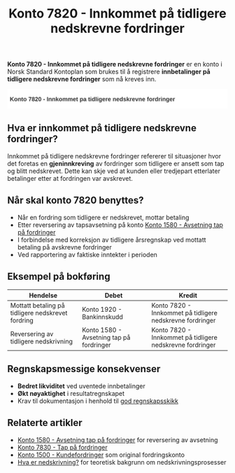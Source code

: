﻿---
title: "Konto 7820 - Innkommet på tidligere nedskrevne fordringer"
seoTitle: "7820-innkommet-pa-tidligere-nedskrevne-fordringer"
description: '**Konto 7820 - Innkommet på tidligere nedskrevne fordringer** er en konto i Norsk Standard Kontoplan som brukes til å registrere **innbetalinger på tidligere...'
---

**Konto 7820 - Innkommet på tidligere nedskrevne fordringer** er en konto i Norsk Standard Kontoplan som brukes til å registrere **innbetalinger på tidligere nedskrevne fordringer** som nå kreves inn.

![Illustrasjon av konto 7820 innkommet pa tidligere nedskrevne fordringer](7820-innkommet-pa-tidligere-nedskrevne-fordringer-image.svg)

## Hva er innkommet på tidligere nedskrevne fordringer?

Innkommet på tidligere nedskrevne fordringer refererer til situasjoner hvor det foretas en **gjeninnkreving** av fordringer som tidligere er ansett som tap og blitt nedskrevet. Dette kan skje ved at kunden eller tredjepart etterlater betalinger etter at fordringen var avskrevet.

## Når skal konto 7820 benyttes?

* Når en fordring som tidligere er nedskrevet, mottar betaling
* Etter reversering av tapsavsetning på konto [Konto 1580 - Avsetning tap på fordringer](/blogs/kontoplan/1580-avsetning-tap-pa-fordringer "Konto 1580 - Avsetning tap på fordringer")
* I forbindelse med korreksjon av tidligere årsregnskap ved mottatt betaling på avskrevne fordringer
* Ved rapportering av faktiske inntekter i perioden

## Eksempel på bokføring

| Hendelse                                                  | Debet                                | Kredit                                                              |
|------------------------------------------------------------|--------------------------------------|----------------------------------------------------------------------|
| Mottatt betaling på tidligere nedskrevet fordring         | Konto 1920 - Bankinnskudd            | Konto 7820 - Innkommet på tidligere nedskrevne fordringer           |
| Reversering av tidligere nedskrivning                      | Konto 1580 - Avsetning tap på fordringer | Konto 7820 - Innkommet på tidligere nedskrevne fordringer       |

## Regnskapsmessige konsekvenser

* **Bedret likviditet** ved uventede innbetalinger
* **Økt nøyaktighet** i resultatregnskapet
* Krav til dokumentasjon i henhold til [god regnskapsskikk](/blogs/regnskap/god-regnskapsskikk "God regnskapsskikk - prinsipper og retningslinjer")

## Relaterte artikler

* [Konto 1580 - Avsetning tap på fordringer](/blogs/kontoplan/1580-avsetning-tap-pa-fordringer "Konto 1580 - Avsetning tap på fordringer") for reversering av avsetning
* [Konto 7830 - Tap på fordringer](/blogs/kontoplan/7830-tap-pa-fordringer "Konto 7830 - Tap på fordringer")
* [Konto 1500 - Kundefordringer](/blogs/kontoplan/1500-kundefordringer "Konto 1500 - Kundefordringer") som original fordringskonto
* [Hva er nedskrivning?](/blogs/regnskap/hva-er-nedskrivning "Hva er nedskrivning?") for teoretisk bakgrunn om nedskrivningsprosesser






